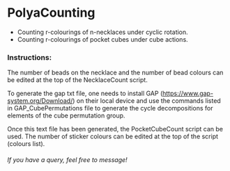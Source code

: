 # PolyaCounting
- Counting r-colourings of n-necklaces under cyclic rotation.
- Counting r-colourings of pocket cubes under cube actions.

### Instructions:
The number of beads on the necklace and the number of bead colours can be edited at the top of the NecklaceCount script. 

To generate the gap txt file, one needs to install GAP (https://www.gap-system.org/Download/) on their local device and use the commands listed in GAP_CubePermutations file to generate the cycle decompositions for elements of the cube permutation group.

Once this text file has been generated, the PocketCubeCount script can be used. The number of sticker colours can be edited at the top of the script (colours list).

###### If you have a query, feel free to message!